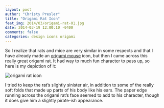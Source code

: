 ```yaml
---
layout: post
author: "Christy Presler"
title: "Origami Rat Icon"
feat_img: 2014/03/origami-rat-01.jpg
date: 2014-03-19 12:00:10 -0400
comments: false
categories: design icons origami
---
```

So I realize that rats and mice are very similar in some respects and that I have already made an [origami mouse](http://localhost:4000/blog/2014/origami-mouse/) 
icon, but then I came across this really great origami rat. It had way to much fun character to pass up, so here is my depiction of it:

<div class="row">
    <div class="col-sm-6 col-sm-offset-3">
        <img src="{{ site.blog_img_url | prepend: site.url }}{{page.feat_img}}" alt="origami rat icon" />
    </div>
</div>

I tried to keep the rat’s slightly sinister air, in addition to some of the really soft folds that made up parts of his body like his ears. The paper edge running across the origami rat’s face seemed to add to his character, though it does give him a slightly pirate-ish appearance.